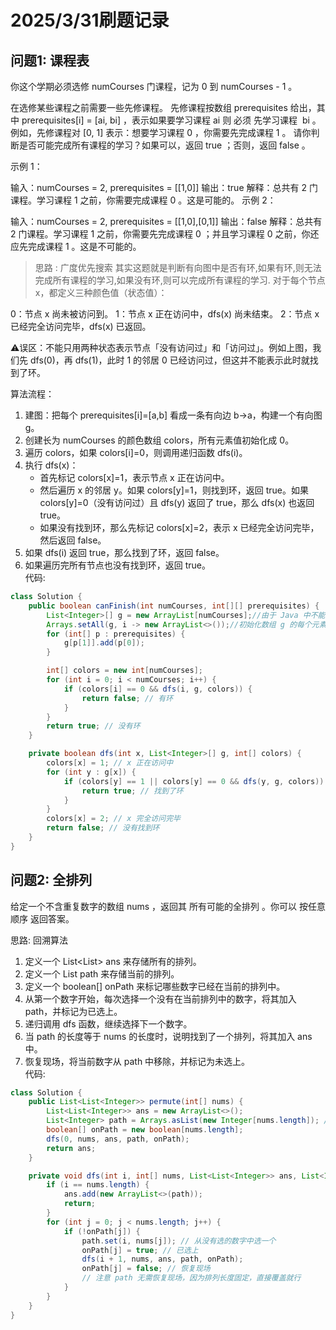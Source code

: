 # 2025/3/31刷题记录
## 问题1: 课程表
你这个学期必须选修 numCourses 门课程，记为 0 到 numCourses - 1 。

在选修某些课程之前需要一些先修课程。 先修课程按数组 prerequisites 给出，其中 prerequisites[i] = [ai, bi] ，表示如果要学习课程 ai 则 必须 先学习课程  bi 。
例如，先修课程对 [0, 1] 表示：想要学习课程 0 ，你需要先完成课程 1 。
请你判断是否可能完成所有课程的学习？如果可以，返回 true ；否则，返回 false 。



示例 1：

输入：numCourses = 2, prerequisites = [[1,0]]
输出：true
解释：总共有 2 门课程。学习课程 1 之前，你需要完成课程 0 。这是可能的。
示例 2：

输入：numCourses = 2, prerequisites = [[1,0],[0,1]]
输出：false
解释：总共有 2 门课程。学习课程 1 之前，你需要先完成​课程 0 ；并且学习课程 0 之前，你还应先完成课程 1 。这是不可能的。

> 思路 : 广度优先搜索
其实这题就是判断有向图中是否有环,如果有环,则无法完成所有课程的学习,如果没有环,则可以完成所有课程的学习.
对于每个节点 x，都定义三种颜色值（状态值）：

0：节点 x 尚未被访问到。
1：节点 x 正在访问中，dfs(x) 尚未结束。
2：节点 x 已经完全访问完毕，dfs(x) 已返回。

⚠误区：不能只用两种状态表示节点「没有访问过」和「访问过」。例如上图，我们先 dfs(0)，再 dfs(1)，此时 1 的邻居 0 已经访问过，但这并不能表示此时就找到了环。

算法流程：

1. 建图：把每个 prerequisites[i]=[a,b] 看成一条有向边 b→a，构建一个有向图 g。  
2. 创建长为 numCourses 的颜色数组 colors，所有元素值初始化成 0。  
3. 遍历 colors，如果 colors[i]=0，则调用递归函数 dfs(i)。  
4. 执行 dfs(x)：  
    - 首先标记 colors[x]=1，表示节点 x 正在访问中。  
    - 然后遍历 x 的邻居 y。如果 colors[y]=1，则找到环，返回 true。如果 colors[y]=0（没有访问过）且 dfs(y) 返回了 true，那么 dfs(x) 也返回 true。  
    - 如果没有找到环，那么先标记 colors[x]=2，表示 x 已经完全访问完毕，然后返回 false。  
5. 如果 dfs(i) 返回 true，那么找到了环，返回 false。   
6. 如果遍历完所有节点也没有找到环，返回 true。  
代码: 
```java
class Solution {
    public boolean canFinish(int numCourses, int[][] prerequisites) {
        List<Integer>[] g = new ArrayList[numCourses];//由于 Java 中不能直接创建泛型数组，所以我们需要使用 ArrayList 来模拟数组。
        Arrays.setAll(g, i -> new ArrayList<>());//初始化数组 g 的每个元素 g[i] 都被初始化为一个空的 ArrayList<Integer>。
        for (int[] p : prerequisites) {
            g[p[1]].add(p[0]);
        }

        int[] colors = new int[numCourses];
        for (int i = 0; i < numCourses; i++) {
            if (colors[i] == 0 && dfs(i, g, colors)) {
                return false; // 有环
            }
        }
        return true; // 没有环
    }

    private boolean dfs(int x, List<Integer>[] g, int[] colors) {
        colors[x] = 1; // x 正在访问中
        for (int y : g[x]) {
            if (colors[y] == 1 || colors[y] == 0 && dfs(y, g, colors)) {
                return true; // 找到了环
            }
        }
        colors[x] = 2; // x 完全访问完毕
        return false; // 没有找到环
    }
}
```

## 问题2: 全排列
给定一个不含重复数字的数组 nums ，返回其 所有可能的全排列 。你可以 按任意顺序 返回答案。

思路: 回溯算法   
1. 定义一个 List<List<Integer>> ans 来存储所有的排列。  
2. 定义一个 List<Integer> path 来存储当前的排列。  
3. 定义一个 boolean[] onPath 来标记哪些数字已经在当前的排列中。  
4. 从第一个数字开始，每次选择一个没有在当前排列中的数字，将其加入 path，并标记为已选上。  
5. 递归调用 dfs 函数，继续选择下一个数字。  
6. 当 path 的长度等于 nums 的长度时，说明找到了一个排列，将其加入 ans 中。  
7. 恢复现场，将当前数字从 path 中移除，并标记为未选上。  
代码:
```java
class Solution {
    public List<List<Integer>> permute(int[] nums) {
        List<List<Integer>> ans = new ArrayList<>();
        List<Integer> path = Arrays.asList(new Integer[nums.length]); // 所有排列的长度都是一样的 n
        boolean[] onPath = new boolean[nums.length];
        dfs(0, nums, ans, path, onPath);
        return ans;
    }

    private void dfs(int i, int[] nums, List<List<Integer>> ans, List<Integer> path, boolean[] onPath) {
        if (i == nums.length) {
            ans.add(new ArrayList<>(path));
            return;
        }
        for (int j = 0; j < nums.length; j++) {
            if (!onPath[j]) {
                path.set(i, nums[j]); // 从没有选的数字中选一个
                onPath[j] = true; // 已选上
                dfs(i + 1, nums, ans, path, onPath);
                onPath[j] = false; // 恢复现场
                // 注意 path 无需恢复现场，因为排列长度固定，直接覆盖就行
            }
        }
    }
}
```